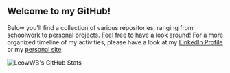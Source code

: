 ## Welcome to my GitHub!

Below you'll find a collection of various repositories, ranging from schoolwork to personal projects. Feel free to have a look around! For a more organized timeline of my activities, please have a look at my [LinkedIn Profile](https://www.linkedin.com/in/leowwb/) or my [personal site](https://leowwenb.in).

![LeowWB's GitHub Stats](https://github-readme-stats.vercel.app/api?username=leowwb&hide=stars&count_private=true&show_icons=true&include_all_commits=true&theme=material-palenight)

<!--
**LeowWB/LeowWB** is a ✨ _special_ ✨ repository because its `README.md` (this file) appears on your GitHub profile.

Here are some ideas to get you started:

- 🔭 I’m currently working on ...
- 🌱 I’m currently learning ...
- 👯 I’m looking to collaborate on ...
- 🤔 I’m looking for help with ...
- 💬 Ask me about ...
- 📫 How to reach me: ...
- 😄 Pronouns: ...
- ⚡ Fun fact: ...
-->
